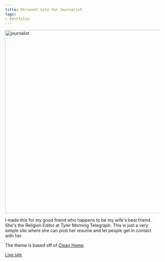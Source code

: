 ```yaml
---
title: Personal Site for Journalist
tags:
- Portfolio
---
```


<a href="http://www.adamwadeharris.com/assets/uploads/2013/02/journalist.png"><img class="aligncenter size-full wp-image-257" alt="journalist" src="{{site.url}}/assets/uploads/2013/02/journalist.png" width="960" height="596" /></a>

I made this for my good friend who happens to be my wife's best friend. She's the Religion Editor at Tyler Morning Telegraph. This is just a very simple site where she can post her resume and let people get in contact with her.

The theme is based off of <a href="http://theme.wordpress.com/themes/clean-home/" target="_blank">Clean Home</a>.

<a href="http://www.rebeccahoeffner.com/" target="_blank">Live site</a>
